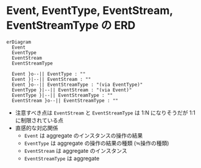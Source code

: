 # Event, EventType, EventStream, EventStreamType の ERD

```mermaid
erDiagram
  Event
  EventType
  EventStream
  EventStreamType

  Event }o--|| EventType : ""
  Event }|--|| EventStream : ""
  Event }o--|| EventStreamType : "(via EventType)"
  EventType }|--|| EventStream : "(via Event)"
  EventType }|--|| EventStreamType : ""
  EventStream }o--|| EventStreamType : ""
```

- 注意すべき点は `EventStream` と `EventStreamType` は 1:N になりそうだが 1:1 に制限されている点
- 直感的な対応関係
  - `Event` は aggregate のインスタンスの操作の結果
  - `EventType` は aggregate の操作の結果の種類 (≒操作の種類)
  - `EventStream` は aggregate のインスタンス
  - `EventStreamType` は aggregate
